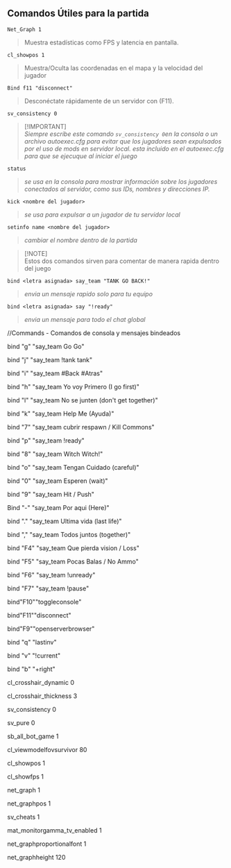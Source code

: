 ## Comandos Útiles para la partida 

```
Net_Graph 1
``` 
> Muestra estadísticas como FPS y latencia en pantalla.
```
cl_showpos 1 
```
> Muestra/Oculta las coordenadas en el mapa y la velocidad del jugador

```
Bind f11 "disconnect"
```
> Desconéctate rápidamente de un servidor con (F11).

```
sv_consistency 0
```

> [!IMPORTANT]\
> _Siempre escribe este comando `sv_consistency 0`en la consola o un archivo autoexec.cfg para evitar que los jugadores sean expulsados por el uso de mods en servidor local. *esta incluido en el autoexec.cfg para que se ejecuque al iniciar el juego*_


```
status
```
> _se usa en la consola para mostrar información sobre los jugadores conectados al servidor, como sus IDs, nombres y direcciones IP._

```
kick <nombre del jugador>
``` 
> _se usa para expulsar a un jugador de tu servidor local_

```
setinfo name <nombre del jugador>
``` 

> _cambiar el nombre dentro de la partida_

> [!NOTE]\
> Estos dos comandos sirven para comentar de manera rapida dentro del juego

```
bind <letra asignada> say_team "TANK GO BACK!"
``` 
> _envia un mensaje rapido solo para tu equipo_

```
bind <letra asignada> say "!ready"
``` 

> _envia un mensaje para todo el chat global_


//Commands - Comandos de consola y mensajes bindeados




bind "g" "say_team Go Go"


bind "j" "say_team !tank tank"


bind "i" "say_team #Back #Atras"


bind "h" "say_team Yo voy Primero (I go first)"


bind "l" "say_team No se junten (don't get together)"


bind "k" "say_team Help Me (Ayuda)"


bind "7" "say_team cubrir respawn / Kill Commons"


bind "p" "say_team !ready"


bind "8" "say_team Witch Witch!"


bind "o" "say_team Tengan Cuidado (careful)"


bind "0" "say_team Esperen (wait)"


bind "9" "say_team Hit / Push"


Bind "-" "say_team Por aqui (Here)"


bind "." "say_team Ultima vida (last life)"


bind "," "say_team Todos juntos (together)"


bind "F4" "say_team Que pierda vision / Loss"


bind "F5" "say_team Pocas Balas / No Ammo"


bind "F6" "say_team !unready"


bind "F7" "say_team !pause"


bind"F10""toggleconsole"


bind"F11""disconnect"


bind"F9""openserverbrowser"


bind "q" "lastinv"


bind "v" "!current"


bind "b" "+right"


cl_crosshair_dynamic 0


cl_crosshair_thickness 3


sv_consistency 0


sv_pure 0


sb_all_bot_game 1


cl_viewmodelfovsurvivor 80


cl_showpos 1


cl_showfps 1


net_graph 1


net_graphpos 1


sv_cheats 1


mat_monitorgamma_tv_enabled 1

net_graphproportionalfont 1

net_graphheight 120






